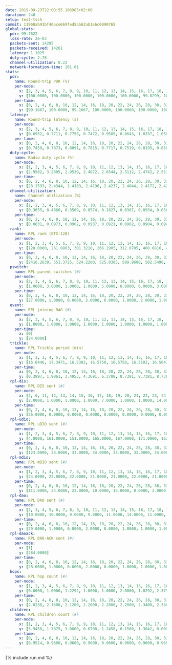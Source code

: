 ```yaml
---
date: 2019-09-23T22:00:55.106985+02:00
duration: 240
setup: test-tsch
commit: 11960ab93bf46ace669fed5ab62ab1ebc6090765
global-stats:
  pdr: 99.7622
  loss-rate: 2e-03
  packets-sent: 14295
  packets-received: 14261
  latency: 1.1025
  duty-cycle: 2.78
  channel-utilization: 0.22
  network-formation-time: 101.01
stats:
  pdr:
    name: Round-trip PDR (%)
    per-node:
      x: [2, 3, 4, 5, 6, 7, 8, 9, 10, 11, 12, 13, 14, 15, 16, 17, 18, 19, 20, 21, 22, 23, 24, 25]
      y: [100.0000, 100.0000, 100.0000, 100.0000, 100.0000, 99.8299, 100.0000, 100.0000, 99.8344, 99.3068, 100.0000, 100.0000, 99.3485, 99.0083, 100.0000, 99.3443, 100.0000, 99.3139, 99.6759, 99.8264, 100.0000, 99.5050, 99.5041, 99.8288]
    per-time:
      x: [0, 2, 4, 6, 8, 10, 12, 14, 16, 18, 20, 22, 24, 26, 28, 30, 32, 34, 36, 38, 40, 42, 44, 46, 48, 50, 52, 54, 56, 58, 60, 62, 64, 66, 68, 70, 72, 74, 76, 78, 80, 82, 84, 86, 88, 90, 92, 94, 96, 98, 100, 102, 104, 106, 108, 110, 112, 114, 116, 118, 120, 122, 124, 126, 128, 130, 132, 134, 136, 138, 140, 142, 144, 146, 148, 150, 152, 154, 156, 158, 160, 162, 164, 166, 168, 170, 172, 174, 176, 178, 180, 182, 184, 186, 188, 190, 192, 194, 196, 198, 200, 202, 204, 206, 208, 210, 212, 214, 216, 218, 220, 222, 224, 226, 228, 230, 232, 234, 236, 238]
      y: [99.1667, 100.0000, 99.1667, 100.0000, 100.0000, 100.0000, 100.0000, 100.0000, 100.0000, 100.0000, 100.0000, 100.0000, 99.1667, 97.5000, 100.0000, 97.5000, 100.0000, 100.0000, 99.1667, 100.0000, 99.1667, 99.1667, 100.0000, 100.0000, 100.0000, 99.1667, 100.0000, 98.3333, 98.3333, 100.0000, 100.0000, 100.0000, 100.0000, 100.0000, 100.0000, 99.1736, 100.0000, 100.0000, 100.0000, 100.0000, 100.0000, 100.0000, 99.1667, 100.0000, 99.1667, 100.0000, 100.0000, 100.0000, 100.0000, 100.0000, 100.0000, 100.0000, 100.0000, 100.0000, 99.1736, 100.0000, 99.1667, 100.0000, 100.0000, 100.0000, 99.1667, 99.1667, 100.0000, 100.0000, 100.0000, 100.0000, 100.0000, 100.0000, 100.0000, 100.0000, 100.0000, 99.1667, 100.0000, 99.1667, 100.0000, 100.0000, 100.0000, 100.0000, 100.0000, 100.0000, 100.0000, 100.0000, 100.0000, 100.0000, 100.0000, 99.1597, 100.0000, 100.0000, 99.1667, 99.1667, 99.1667, 99.1667, 100.0000, 100.0000, 100.0000, 100.0000, 100.0000, 100.0000, 100.0000, 100.0000, 100.0000, 100.0000, 99.1667, 100.0000, 100.0000, 100.0000, 99.1667, 100.0000, 100.0000, 100.0000, 100.0000, 100.0000, 100.0000, 99.1667, 100.0000, 100.0000, 100.0000, 100.0000, 100.0000, 100.0000]
  latency:
    name: Round-trip latency (s)
    per-node:
      x: [2, 3, 4, 5, 6, 7, 8, 9, 10, 11, 12, 13, 14, 15, 16, 17, 18, 19, 20, 21, 22, 23, 24, 25]
      y: [0.6952, 0.7711, 0.7758, 0.7472, 0.9585, 0.8643, 1.0337, 1.0586, 0.9157, 1.2352, 0.9337, 0.9960, 1.1213, 1.1337, 1.0097, 1.1798, 1.2802, 1.1769, 1.2201, 1.4624, 1.3289, 1.4927, 1.4535, 1.5811]
    per-time:
      x: [0, 2, 4, 6, 8, 10, 12, 14, 16, 18, 20, 22, 24, 26, 28, 30, 32, 34, 36, 38, 40, 42, 44, 46, 48, 50, 52, 54, 56, 58, 60, 62, 64, 66, 68, 70, 72, 74, 76, 78, 80, 82, 84, 86, 88, 90, 92, 94, 96, 98, 100, 102, 104, 106, 108, 110, 112, 114, 116, 118, 120, 122, 124, 126, 128, 130, 132, 134, 136, 138, 140, 142, 144, 146, 148, 150, 152, 154, 156, 158, 160, 162, 164, 166, 168, 170, 172, 174, 176, 178, 180, 182, 184, 186, 188, 190, 192, 194, 196, 198, 200, 202, 204, 206, 208, 210, 212, 214, 216, 218, 220, 222, 224, 226, 228, 230, 232, 234, 236, 238]
      y: [0.7459, 0.7873, 0.8091, 0.7815, 0.7717, 0.7519, 0.8195, 0.8506, 0.8051, 0.7679, 0.8606, 0.8101, 0.8242, 0.9363, 0.9488, 0.8574, 0.8465, 0.7868, 0.8207, 0.8960, 0.9279, 0.8302, 0.8260, 0.8068, 0.8894, 0.7511, 0.7903, 0.8889, 0.7869, 0.8388, 0.9011, 0.8367, 0.7828, 0.9467, 0.7753, 0.7754, 0.7365, 0.7381, 0.8215, 0.8417, 0.8313, 0.9215, 0.9003, 0.9073, 0.8438, 0.8704, 0.8482, 0.8704, 0.8757, 0.9307, 0.8319, 0.8190, 0.8054, 0.8185, 0.8406, 0.8309, 0.9900, 0.8607, 0.8034, 0.9383, 1.0215, 1.0329, 0.8683, 0.8214, 0.8311, 1.0062, 0.9832, 0.9436, 0.8399, 0.8808, 0.7897, 1.2427, 1.4315, 1.1007, 0.9538, 0.9536, 0.8668, 1.1655, 1.6623, 1.5007, 1.2714, 0.9826, 0.9375, 1.1925, 1.6126, 1.5965, 1.5969, 1.4149, 1.1459, 1.2443, 1.6534, 1.6770, 1.6126, 1.6011, 1.4895, 1.3500, 1.6590, 1.7631, 1.6801, 1.6822, 1.5680, 1.6570, 1.6182, 1.5948, 1.6762, 1.6026, 1.6043, 1.6089, 1.6094, 1.6145, 1.6361, 1.5900, 1.6704, 1.6239, 1.6238, 1.5950, 1.6238, 1.6099, 1.6420, 1.4864]
  duty-cycle:
    name: Radio duty cycle (%)
    per-node:
      x: [1, 2, 3, 4, 5, 6, 7, 8, 9, 10, 11, 12, 13, 14, 15, 16, 17, 18, 19, 20, 21, 22, 23, 24, 25]
      y: [2.9582, 3.2805, 2.9539, 2.4672, 2.6544, 2.5112, 2.4742, 2.5512, 2.4624, 2.5208, 2.4772, 2.6239, 2.7357, 2.4855, 2.6479, 2.7608, 2.5489, 2.7386, 2.6183, 2.7067, 2.6447, 2.7476, 2.5889, 2.8213, 2.8403]
    per-time:
      x: [0, 2, 4, 6, 8, 10, 12, 14, 16, 18, 20, 22, 24, 26, 28, 30, 32, 34, 36, 38, 40, 42, 44, 46, 48, 50, 52, 54, 56, 58, 60, 62, 64, 66, 68, 70, 72, 74, 76, 78, 80, 82, 84, 86, 88, 90, 92, 94, 96, 98, 100, 102, 104, 106, 108, 110, 112, 114, 116, 118, 120, 122, 124, 126, 128, 130, 132, 134, 136, 138, 140, 142, 144, 146, 148, 150, 152, 154, 156, 158, 160, 162, 164, 166, 168, 170, 172, 174, 176, 178, 180, 182, 184, 186, 188, 190, 192, 194, 196, 198, 200, 202, 204, 206, 208, 210, 212, 214, 216, 218, 220, 222, 224, 226, 228, 230, 232, 234, 236, 238]
      y: [28.1593, 2.4344, 2.4183, 2.4196, 2.4237, 2.4044, 2.4172, 2.4266, 2.4283, 2.4174, 2.4002, 2.4318, 2.4165, 2.4198, 2.4877, 2.4514, 2.4501, 2.4385, 2.4230, 2.4460, 2.7954, 2.6631, 2.6377, 2.4435, 2.4450, 2.4418, 2.4324, 2.4403, 2.4570, 2.4328, 2.4521, 2.4722, 3.3155, 3.3135, 3.2445, 2.8784, 2.4328, 2.4395, 2.4340, 2.4527, 2.4699, 2.4622, 2.4764, 2.4658, 2.4609, 2.4614, 2.4749, 2.4624, 2.4497, 2.4508, 2.8161, 2.7673, 2.6782, 2.6990, 2.4421, 2.4487, 2.4483, 2.4996, 2.4533, 2.4347, 2.4492, 2.4556, 2.4752, 2.4344, 2.4183, 2.4253, 2.4124, 2.4310, 2.4149, 2.4295, 2.4352, 2.4158, 2.4358, 2.4066, 2.4285, 2.4174, 2.4215, 2.4245, 2.4216, 2.4213, 2.4199, 2.4190, 2.4191, 2.4099, 2.4082, 2.4131, 2.4215, 3.0574, 2.6056, 2.6744, 2.6542, 2.4169, 2.4221, 2.4137, 2.4221, 2.4232, 2.4259, 2.4086, 2.4386, 2.4207, 2.4403, 2.4226, 2.4201, 2.4321, 2.4131, 2.4295, 2.4027, 2.4135, 2.4132, 2.4047, 2.4055, 2.4060, 2.4201, 2.4198, 2.4253, 2.3990, 2.4096, 2.4121, 2.4146, 2.4071]
  channel-utilization:
    name: Channel utilization (%)
    per-node:
      x: [1, 2, 3, 4, 5, 6, 7, 8, 9, 10, 11, 12, 13, 14, 15, 16, 17, 18, 19, 20, 21, 22, 23, 24, 25]
      y: [0.3655, 0.4866, 0.3509, 0.0574, 0.1827, 0.0387, 0.0934, 0.0361, 0.0333, 0.1169, 0.0349, 0.1245, 0.2904, 0.0348, 0.0780, 0.2367, 0.0412, 0.0718, 0.0400, 0.0828, 0.0336, 0.0550, 0.0333, 0.0315, 0.0315]
    per-time:
      x: [0, 2, 4, 6, 8, 10, 12, 14, 16, 18, 20, 22, 24, 26, 28, 30, 32, 34, 36, 38, 40, 42, 44, 46, 48, 50, 52, 54, 56, 58, 60, 62, 64, 66, 68, 70, 72, 74, 76, 78, 80, 82, 84, 86, 88, 90, 92, 94, 96, 98, 100, 102, 104, 106, 108, 110, 112, 114, 116, 118, 120, 122, 124, 126, 128, 130, 132, 134, 136, 138, 140, 142, 144, 146, 148, 150, 152, 154, 156, 158, 160, 162, 164, 166, 168, 170, 172, 174, 176, 178, 180, 182, 184, 186, 188, 190, 192, 194, 196, 198, 200, 202, 204, 206, 208, 210, 212, 214, 216, 218, 220, 222, 224, 226, 228, 230, 232, 234, 236, 238]
      y: [0.0831, 0.0973, 0.0902, 0.0937, 0.0921, 0.0902, 0.0904, 0.0944, 0.0951, 0.0950, 0.0867, 0.1019, 0.0916, 0.0966, 0.1249, 0.1092, 0.1107, 0.1014, 0.0970, 0.1054, 0.2773, 0.1966, 0.1668, 0.1026, 0.1077, 0.1051, 0.0990, 0.1023, 0.1146, 0.1105, 0.1089, 0.1119, 0.5215, 0.5000, 0.4634, 0.3125, 0.1011, 0.1034, 0.1017, 0.1079, 0.1141, 0.1106, 0.1185, 0.1152, 0.1138, 0.1126, 0.1193, 0.1137, 0.1074, 0.1057, 0.2839, 0.2332, 0.2117, 0.2180, 0.1045, 0.1079, 0.1047, 0.1317, 0.1085, 0.1000, 0.1083, 0.1119, 0.1195, 0.0993, 0.0937, 0.0964, 0.0890, 0.0975, 0.0913, 0.0964, 0.1018, 0.0922, 0.1006, 0.0903, 0.0979, 0.0912, 0.0925, 0.0946, 0.0917, 0.0944, 0.0929, 0.0940, 0.0928, 0.0877, 0.0872, 0.0884, 0.0927, 0.4183, 0.1821, 0.3923, 0.1753, 0.0922, 0.0903, 0.0890, 0.0927, 0.0942, 0.0940, 0.0879, 0.1004, 0.0931, 0.1000, 0.0930, 0.0916, 0.0966, 0.0873, 0.0955, 0.0850, 0.0903, 0.0891, 0.0857, 0.0853, 0.0863, 0.0913, 0.0923, 0.0936, 0.0832, 0.0880, 0.0894, 0.0892, 0.0847]
  rank:
    name: RPL rank (ETX-128)
    per-node:
      x: [1, 2, 3, 4, 5, 6, 7, 8, 9, 10, 11, 12, 13, 14, 15, 16, 17, 18, 19, 20, 21, 22, 23, 24, 25]
      y: [128.0000, 261.0863, 301.3210, 266.2905, 312.0705, 408.6816, 411.7056, 502.0854, 573.7407, 442.8531, 549.4486, 434.3893, 453.2662, 577.3704, 507.6204, 559.5772, 637.6285, 917.3068, 903.6250, 660.5040, 700.0241, 652.9298, 762.5772, 752.2186, 775.2227]
    per-time:
      x: [0, 2, 4, 6, 8, 10, 12, 14, 16, 18, 20, 22, 24, 26, 28, 30, 32, 34, 36, 38, 40, 42, 44, 46, 48, 50, 52, 54, 56, 58, 60, 62, 64, 66, 68, 70, 72, 74, 76, 78, 80, 82, 84, 86, 88, 90, 92, 94, 96, 98, 100, 102, 104, 106, 108, 110, 112, 114, 116, 118, 120, 122, 124, 126, 128, 130, 132, 134, 136, 138, 140, 142, 144, 146, 148, 150, 152, 154, 156, 158, 160, 162, 164, 166, 168, 170, 172, 174, 176, 178, 180, 182, 184, 186, 188, 190, 192, 194, 196, 198, 200, 202, 204, 206, 208, 210, 212, 214, 216, 218, 220, 222, 224, 226, 228, 230, 232, 234, 236, 238]
      y: [2416.2639, 551.3725, 524.2200, 525.0385, 509.9600, 502.5490, 515.3846, 500.4118, 484.1200, 481.7600, 486.7200, 494.1000, 488.9800, 496.7059, 534.8545, 532.8627, 520.4510, 516.0000, 516.8000, 522.5882, 533.1745, 580.5709, 577.8111, 559.7961, 529.5800, 532.6667, 522.6000, 524.9804, 534.0189, 539.3019, 554.6346, 551.5400, 308.8503, 287.1248, 291.7468, 328.4223, 559.9600, 565.6923, 558.5800, 569.0980, 574.3725, 562.0392, 568.2453, 567.3846, 570.8600, 559.6923, 567.3725, 566.6346, 558.2157, 549.2400, 556.4853, 558.9073, 547.6678, 554.6456, 538.6600, 562.2745, 562.8889, 609.5862, 623.2157, 602.8077, 595.5769, 593.5686, 574.5965, 565.1800, 557.0000, 555.5800, 536.1176, 521.4231, 508.2200, 510.9600, 505.9400, 508.0000, 504.1538, 496.3800, 496.1887, 491.1154, 488.6600, 485.5882, 476.7000, 477.5200, 483.9608, 482.0196, 478.3400, 480.6154, 476.4800, 482.7170, 481.7200, 470.1810, 435.3708, 440.7580, 465.2337, 495.3962, 497.6863, 490.6000, 493.1600, 494.1176, 489.2000, 487.5400, 494.0980, 493.0000, 488.3137, 483.8800, 483.5882, 492.4906, 483.8600, 469.4800, 470.2000, 480.6200, 482.9800, 478.2353, 477.2200, 474.0980, 473.2353, 467.7000, 481.5490, 468.7600, 461.0600, 461.6000, 462.5400, 463.7451]
  pswitch:
    name: RPL parent switches (#)
    per-node:
      x: [2, 3, 4, 5, 6, 7, 8, 9, 10, 11, 12, 13, 14, 15, 16, 17, 18, 19, 20, 21, 22, 23, 24, 25]
      y: [1.0000, 3.0000, 1.0000, 1.0000, 5.0000, 8.0000, 6.0000, 3.0000, 5.0000, 3.0000, 4.0000, 7.0000, 3.0000, 5.0000, 6.0000, 13.0000, 11.0000, 8.0000, 12.0000, 10.0000, 3.0000, 7.0000, 8.0000, 8.0000]
    per-time:
      x: [0, 2, 4, 6, 8, 10, 12, 14, 16, 18, 20, 22, 24, 26, 28, 30, 32, 34, 36, 38, 40, 42, 44, 46, 48, 50, 52, 54, 56, 58, 60, 62, 64, 66, 68, 70, 72, 74, 76, 78, 80, 82, 84, 86, 88, 90, 92, 94, 96, 98, 100, 102, 104, 106, 108, 110, 112, 114, 116, 118, 120, 122, 124, 126, 128, 130, 132, 134, 136, 138, 140, 142, 144, 146, 148, 150, 152, 154, 156, 158, 160, 162, 164, 166, 168, 170, 172, 174, 176, 178, 180, 182, 184, 186, 188, 190, 192, 194, 196, 198, 200, 202, 204, 206, 208, 210, 212, 214, 216, 218, 220, 222, 224, 226, 228, 230, 232, 234, 236, 238]
      y: [27.0000, 1.0000, 0.0000, 2.0000, 0.0000, 1.0000, 2.0000, 1.0000, 0.0000, 0.0000, 0.0000, 0.0000, 0.0000, 1.0000, 5.0000, 1.0000, 1.0000, 0.0000, 0.0000, 1.0000, 2.0000, 0.0000, 0.0000, 0.0000, 0.0000, 1.0000, 0.0000, 1.0000, 3.0000, 3.0000, 2.0000, 0.0000, 0.0000, 0.0000, 2.0000, 2.0000, 0.0000, 2.0000, 0.0000, 1.0000, 1.0000, 1.0000, 3.0000, 2.0000, 0.0000, 2.0000, 1.0000, 2.0000, 1.0000, 0.0000, 0.0000, 0.0000, 1.0000, 0.0000, 0.0000, 1.0000, 4.0000, 8.0000, 1.0000, 2.0000, 2.0000, 1.0000, 7.0000, 0.0000, 0.0000, 0.0000, 1.0000, 2.0000, 0.0000, 0.0000, 0.0000, 3.0000, 2.0000, 0.0000, 3.0000, 2.0000, 0.0000, 1.0000, 0.0000, 0.0000, 1.0000, 1.0000, 0.0000, 2.0000, 0.0000, 3.0000, 0.0000, 0.0000, 0.0000, 0.0000, 0.0000, 3.0000, 1.0000, 0.0000, 0.0000, 1.0000, 0.0000, 0.0000, 1.0000, 2.0000, 1.0000, 0.0000, 1.0000, 3.0000, 0.0000, 0.0000, 0.0000, 0.0000, 0.0000, 1.0000, 0.0000, 1.0000, 1.0000, 0.0000, 1.0000, 0.0000, 0.0000, 0.0000, 0.0000, 1.0000]
  event:
    name: RPL joining DAG (#)
    per-node:
      x: [2, 3, 4, 5, 6, 7, 8, 9, 10, 11, 12, 13, 14, 15, 16, 17, 18, 19, 20, 21, 22, 23, 24, 25]
      y: [1.0000, 1.0000, 1.0000, 1.0000, 1.0000, 1.0000, 1.0000, 1.0000, 1.0000, 1.0000, 1.0000, 1.0000, 1.0000, 1.0000, 1.0000, 1.0000, 1.0000, 1.0000, 1.0000, 1.0000, 1.0000, 1.0000, 1.0000, 1.0000]
    per-time:
      x: [0]
      y: [24.0000]
  trickle:
    name: RPL Trickle period (min)
    per-node:
      x: [1, 2, 3, 4, 5, 6, 7, 8, 9, 10, 11, 12, 13, 14, 15, 16, 17, 18, 19, 20, 21, 22, 23, 24, 25]
      y: [16.6446, 17.3471, 16.5382, 16.5758, 16.5758, 16.5102, 16.5043, 16.5497, 16.5472, 16.5194, 16.5377, 16.5421, 17.3348, 16.5377, 16.5406, 17.3990, 16.4838, 16.4259, 16.5497, 16.5644, 16.6233, 16.5987, 16.6129, 16.5623, 16.5534]
    per-time:
      x: [0, 2, 4, 6, 8, 10, 12, 14, 16, 18, 20, 22, 24, 26, 28, 30, 32, 34, 36, 38, 40, 42, 44, 46, 48, 50, 52, 54, 56, 58, 60, 62, 64, 66, 68, 70, 72, 74, 76, 78, 80, 82, 84, 86, 88, 90, 92, 94, 96, 98, 100, 102, 104, 106, 108, 110, 112, 114, 116, 118, 120, 122, 124, 126, 128, 130, 132, 134, 136, 138, 140, 142, 144, 146, 148, 150, 152, 154, 156, 158, 160, 162, 164, 166, 168, 170, 172, 174, 176, 178, 180, 182, 184, 186, 188, 190, 192, 194, 196, 198, 200, 202, 204, 206, 208, 210, 212, 214, 216, 218, 220, 222, 224, 226, 228, 230, 232, 234, 236, 238]
      y: [0.3897, 1.9061, 3.4953, 4.3691, 6.3788, 8.7381, 8.7381, 8.7381, 9.6119, 17.1267, 17.4763, 17.4763, 17.4763, 17.4763, 17.4763, 17.4763, 17.4763, 17.4763, 17.4763, 17.4763, 17.4763, 17.4763, 17.4763, 17.4763, 17.4763, 17.4763, 17.4763, 17.4763, 17.4763, 17.4763, 17.4763, 17.4763, 17.4763, 17.4763, 17.4763, 17.4763, 17.4763, 17.4763, 17.4763, 17.4763, 17.4763, 17.4763, 17.4763, 17.4763, 17.4763, 17.4763, 17.4763, 17.4763, 17.4763, 17.4763, 17.4763, 17.4763, 17.4763, 17.4763, 17.4763, 17.4763, 17.4763, 17.4763, 17.4763, 17.4763, 17.4763, 17.4763, 17.4763, 17.4763, 17.4763, 17.4763, 17.4763, 17.4763, 17.4763, 17.4763, 17.4763, 17.4763, 17.4763, 17.4763, 17.4763, 17.4763, 17.4763, 17.4763, 17.4763, 17.4763, 17.4763, 17.4763, 17.4763, 17.4763, 17.4763, 17.4763, 17.4763, 17.4763, 17.4763, 17.4763, 17.4763, 17.4763, 17.4763, 17.4763, 17.4763, 17.4763, 17.4763, 17.4763, 17.4763, 17.4763, 17.4763, 17.4763, 17.4763, 17.4763, 17.4763, 17.4763, 17.4763, 17.4763, 17.4763, 17.4763, 17.4763, 17.4763, 17.4763, 17.4763, 17.4763, 17.4763, 17.4763, 17.4763, 17.4763, 17.4763]
  rpl-dis:
    name: RPL DIS sent (#)
    per-node:
      x: [2, 6, 11, 12, 13, 14, 15, 16, 17, 18, 19, 20, 21, 22, 23, 24, 25]
      y: [2.0000, 1.0000, 1.0000, 1.0000, 7.0000, 1.0000, 1.0000, 14.0000, 1.0000, 1.0000, 2.0000, 2.0000, 3.0000, 2.0000, 2.0000, 2.0000, 4.0000]
    per-time:
      x: [0, 2, 4, 6, 8, 10, 12, 14, 16, 18, 20, 22, 24, 26, 28, 30, 32, 34, 36, 38, 40, 42, 44, 46, 48, 50, 52, 54, 56, 58, 60, 62, 64, 66, 68, 70, 72, 74, 76, 78, 80, 82, 84, 86, 88, 90, 92, 94, 96, 98, 100, 102, 104, 106, 108, 110, 112, 114, 116, 118, 120, 122, 124, 126, 128, 130, 132, 134, 136, 138, 140, 142, 144, 146, 148, 150, 152, 154, 156, 158, 160, 162, 164, 166, 168, 170, 172, 174, 176, 178, 180]
      y: [26.0000, 0.0000, 0.0000, 0.0000, 0.0000, 0.0000, 0.0000, 0.0000, 0.0000, 0.0000, 0.0000, 0.0000, 0.0000, 0.0000, 0.0000, 0.0000, 0.0000, 0.0000, 0.0000, 0.0000, 0.0000, 3.0000, 4.0000, 0.0000, 0.0000, 0.0000, 0.0000, 0.0000, 0.0000, 0.0000, 0.0000, 0.0000, 0.0000, 0.0000, 1.0000, 0.0000, 0.0000, 0.0000, 0.0000, 0.0000, 0.0000, 0.0000, 0.0000, 0.0000, 0.0000, 0.0000, 0.0000, 0.0000, 0.0000, 0.0000, 0.0000, 0.0000, 3.0000, 3.0000, 0.0000, 0.0000, 0.0000, 0.0000, 0.0000, 0.0000, 0.0000, 0.0000, 0.0000, 0.0000, 0.0000, 0.0000, 0.0000, 0.0000, 0.0000, 0.0000, 0.0000, 0.0000, 0.0000, 0.0000, 0.0000, 0.0000, 0.0000, 0.0000, 0.0000, 0.0000, 0.0000, 0.0000, 0.0000, 0.0000, 0.0000, 0.0000, 0.0000, 0.0000, 1.0000, 4.0000, 2.0000]
  rpl-udio:
    name: RPL uDIO sent (#)
    per-node:
      x: [1, 2, 3, 4, 5, 6, 7, 8, 9, 10, 11, 12, 13, 14, 15, 16, 17, 18, 19, 20, 21, 22, 23, 24, 25]
      y: [4.0000, 161.0000, 151.0000, 165.0000, 167.0000, 171.0000, 162.0000, 161.0000, 159.0000, 153.0000, 165.0000, 185.0000, 177.0000, 167.0000, 171.0000, 162.0000, 162.0000, 168.0000, 166.0000, 165.0000, 168.0000, 164.0000, 173.0000, 161.0000, 162.0000]
    per-time:
      x: [0, 2, 4, 6, 8, 10, 12, 14, 16, 18, 20, 22, 24, 26, 28, 30, 32, 34, 36, 38, 40, 42, 44, 46, 48, 50, 52, 54, 56, 58, 60, 62, 64, 66, 68, 70, 72, 74, 76, 78, 80, 82, 84, 86, 88, 90, 92, 94, 96, 98, 100, 102, 104, 106, 108, 110, 112, 114, 116, 118, 120, 122, 124, 126, 128, 130, 132, 134, 136, 138, 140, 142, 144, 146, 148, 150, 152, 154, 156, 158, 160, 162, 164, 166, 168, 170, 172, 174, 176, 178, 180, 182, 184, 186, 188, 190, 192, 194, 196, 198, 200, 202, 204, 206, 208, 210, 212, 214, 216, 218, 220, 222, 224, 226, 228, 230, 232, 234, 236, 238, 240]
      y: [123.0000, 33.0000, 33.0000, 34.0000, 33.0000, 33.0000, 34.0000, 30.0000, 33.0000, 35.0000, 31.0000, 32.0000, 30.0000, 29.0000, 42.0000, 33.0000, 35.0000, 31.0000, 27.0000, 32.0000, 45.0000, 30.0000, 34.0000, 31.0000, 37.0000, 31.0000, 31.0000, 34.0000, 35.0000, 29.0000, 34.0000, 32.0000, 40.0000, 29.0000, 38.0000, 32.0000, 29.0000, 35.0000, 32.0000, 32.0000, 28.0000, 29.0000, 34.0000, 30.0000, 27.0000, 35.0000, 32.0000, 33.0000, 38.0000, 27.0000, 34.0000, 39.0000, 35.0000, 32.0000, 31.0000, 38.0000, 32.0000, 45.0000, 35.0000, 30.0000, 32.0000, 39.0000, 33.0000, 30.0000, 33.0000, 29.0000, 24.0000, 35.0000, 33.0000, 32.0000, 32.0000, 27.0000, 31.0000, 35.0000, 27.0000, 36.0000, 36.0000, 29.0000, 28.0000, 29.0000, 28.0000, 28.0000, 37.0000, 33.0000, 28.0000, 30.0000, 29.0000, 30.0000, 36.0000, 34.0000, 37.0000, 32.0000, 29.0000, 32.0000, 29.0000, 30.0000, 31.0000, 31.0000, 35.0000, 35.0000, 34.0000, 33.0000, 27.0000, 33.0000, 33.0000, 29.0000, 36.0000, 31.0000, 33.0000, 33.0000, 33.0000, 27.0000, 29.0000, 30.0000, 37.0000, 33.0000, 26.0000, 32.0000, 28.0000, 31.0000, 1.0000]
  rpl-mdio:
    name: RPL mDIO sent (#)
    per-node:
      x: [1, 2, 3, 4, 5, 6, 7, 8, 9, 10, 11, 12, 13, 14, 15, 16, 17, 18, 19, 20, 21, 22, 23, 24, 25]
      y: [24.0000, 22.0000, 22.0000, 21.0000, 21.0000, 22.0000, 21.0000, 20.0000, 20.0000, 21.0000, 21.0000, 21.0000, 23.0000, 21.0000, 21.0000, 22.0000, 22.0000, 20.0000, 21.0000, 21.0000, 20.0000, 21.0000, 20.0000, 20.0000, 20.0000]
    per-time:
      x: [0, 2, 4, 6, 8, 10, 12, 14, 16, 18, 20, 22, 24, 26, 28, 30, 32, 34, 36, 38, 40, 42, 44, 46, 48, 50, 52, 54, 56, 58, 60, 62, 64, 66, 68, 70, 72, 74, 76, 78, 80, 82, 84, 86, 88, 90, 92, 94, 96, 98, 100, 102, 104, 106, 108, 110, 112, 114, 116, 118, 120, 122, 124, 126, 128, 130, 132, 134, 136, 138, 140, 142, 144, 146, 148, 150, 152, 154, 156, 158, 160, 162, 164, 166, 168, 170, 172, 174, 176, 178, 180, 182, 184, 186, 188, 190, 192, 194, 196, 198, 200, 202, 204, 206, 208, 210, 212, 214, 216, 218, 220, 222, 224, 226, 228, 230, 232, 234, 236, 238]
      y: [111.0000, 34.0000, 23.0000, 10.0000, 15.0000, 0.0000, 2.0000, 11.0000, 10.0000, 2.0000, 0.0000, 0.0000, 0.0000, 3.0000, 5.0000, 8.0000, 5.0000, 4.0000, 0.0000, 0.0000, 1.0000, 0.0000, 4.0000, 7.0000, 5.0000, 3.0000, 5.0000, 0.0000, 0.0000, 0.0000, 0.0000, 2.0000, 9.0000, 6.0000, 5.0000, 3.0000, 0.0000, 0.0000, 0.0000, 5.0000, 5.0000, 5.0000, 5.0000, 5.0000, 0.0000, 0.0000, 0.0000, 1.0000, 6.0000, 7.0000, 2.0000, 8.0000, 2.0000, 0.0000, 0.0000, 1.0000, 0.0000, 4.0000, 9.0000, 6.0000, 2.0000, 2.0000, 1.0000, 0.0000, 0.0000, 0.0000, 7.0000, 7.0000, 4.0000, 6.0000, 1.0000, 0.0000, 0.0000, 0.0000, 3.0000, 3.0000, 6.0000, 4.0000, 8.0000, 0.0000, 1.0000, 0.0000, 0.0000, 2.0000, 4.0000, 7.0000, 6.0000, 7.0000, 0.0000, 0.0000, 0.0000, 1.0000, 8.0000, 5.0000, 5.0000, 3.0000, 2.0000, 0.0000, 1.0000, 1.0000, 0.0000, 6.0000, 3.0000, 5.0000, 8.0000, 2.0000, 0.0000, 0.0000, 0.0000, 4.0000, 5.0000, 4.0000, 4.0000, 6.0000, 1.0000, 1.0000, 0.0000, 1.0000, 3.0000, 4.0000]
  rpl-dao:
    name: RPL DAO sent (#)
    per-node:
      x: [2, 3, 4, 5, 6, 7, 8, 9, 10, 11, 12, 13, 14, 15, 16, 17, 18, 19, 20, 21, 22, 23, 24, 25]
      y: [10.0000, 10.0000, 9.0000, 9.0000, 11.0000, 14.0000, 11.0000, 13.0000, 11.0000, 11.0000, 11.0000, 14.0000, 10.0000, 12.0000, 14.0000, 16.0000, 13.0000, 14.0000, 15.0000, 12.0000, 10.0000, 13.0000, 12.0000, 15.0000]
    per-time:
      x: [0, 2, 4, 6, 8, 10, 12, 14, 16, 18, 20, 22, 24, 26, 28, 30, 32, 34, 36, 38, 40, 42, 44, 46, 48, 50, 52, 54, 56, 58, 60, 62, 64, 66, 68, 70, 72, 74, 76, 78, 80, 82, 84, 86, 88, 90, 92, 94, 96, 98, 100, 102, 104, 106, 108, 110, 112, 114, 116, 118, 120, 122, 124, 126, 128, 130, 132, 134, 136, 138, 140, 142, 144, 146, 148, 150, 152, 154, 156, 158, 160, 162, 164, 166, 168, 170, 172, 174, 176, 178, 180, 182, 184, 186, 188, 190, 192, 194, 196, 198, 200, 202, 204, 206, 208, 210, 212, 214, 216, 218, 220, 222, 224, 226, 228, 230, 232, 234, 236, 238, 240]
      y: [29.0000, 1.0000, 0.0000, 2.0000, 0.0000, 1.0000, 1.0000, 1.0000, 0.0000, 0.0000, 0.0000, 0.0000, 0.0000, 1.0000, 23.0000, 2.0000, 1.0000, 1.0000, 0.0000, 2.0000, 4.0000, 1.0000, 0.0000, 0.0000, 0.0000, 1.0000, 0.0000, 1.0000, 14.0000, 5.0000, 3.0000, 0.0000, 1.0000, 0.0000, 4.0000, 2.0000, 1.0000, 2.0000, 0.0000, 1.0000, 1.0000, 1.0000, 9.0000, 7.0000, 2.0000, 2.0000, 2.0000, 2.0000, 2.0000, 2.0000, 1.0000, 0.0000, 1.0000, 0.0000, 0.0000, 2.0000, 5.0000, 14.0000, 3.0000, 1.0000, 3.0000, 0.0000, 9.0000, 0.0000, 0.0000, 0.0000, 1.0000, 2.0000, 0.0000, 1.0000, 1.0000, 10.0000, 3.0000, 1.0000, 5.0000, 2.0000, 3.0000, 2.0000, 0.0000, 0.0000, 1.0000, 1.0000, 1.0000, 2.0000, 0.0000, 6.0000, 4.0000, 2.0000, 3.0000, 0.0000, 4.0000, 3.0000, 1.0000, 0.0000, 1.0000, 1.0000, 2.0000, 1.0000, 1.0000, 4.0000, 7.0000, 1.0000, 2.0000, 6.0000, 2.0000, 3.0000, 0.0000, 0.0000, 0.0000, 1.0000, 2.0000, 1.0000, 2.0000, 2.0000, 7.0000, 0.0000, 2.0000, 4.0000, 1.0000, 4.0000, 0.0000]
  rpl-daoack:
    name: RPL DAO-ACK sent (#)
    per-node:
      x: [1]
      y: [284.0000]
    per-time:
      x: [0, 2, 4, 6, 8, 10, 12, 14, 16, 18, 20, 22, 24, 26, 28, 30, 32, 34, 36, 38, 40, 42, 44, 46, 48, 50, 52, 54, 56, 58, 60, 62, 64, 66, 68, 70, 72, 74, 76, 78, 80, 82, 84, 86, 88, 90, 92, 94, 96, 98, 100, 102, 104, 106, 108, 110, 112, 114, 116, 118, 120, 122, 124, 126, 128, 130, 132, 134, 136, 138, 140, 142, 144, 146, 148, 150, 152, 154, 156, 158, 160, 162, 164, 166, 168, 170, 172, 174, 176, 178, 180, 182, 184, 186, 188, 190, 192, 194, 196, 198, 200, 202, 204, 206, 208, 210, 212, 214, 216, 218, 220, 222, 224, 226, 228, 230, 232, 234, 236, 238, 240]
      y: [28.0000, 1.0000, 0.0000, 2.0000, 0.0000, 1.0000, 1.0000, 1.0000, 0.0000, 0.0000, 0.0000, 0.0000, 0.0000, 1.0000, 22.0000, 2.0000, 1.0000, 1.0000, 0.0000, 2.0000, 3.0000, 1.0000, 0.0000, 0.0000, 0.0000, 1.0000, 0.0000, 1.0000, 14.0000, 5.0000, 3.0000, 0.0000, 1.0000, 0.0000, 4.0000, 2.0000, 1.0000, 2.0000, 0.0000, 1.0000, 1.0000, 1.0000, 8.0000, 7.0000, 2.0000, 2.0000, 2.0000, 2.0000, 2.0000, 2.0000, 1.0000, 0.0000, 1.0000, 0.0000, 0.0000, 2.0000, 5.0000, 13.0000, 3.0000, 1.0000, 3.0000, 0.0000, 9.0000, 0.0000, 0.0000, 0.0000, 1.0000, 2.0000, 0.0000, 1.0000, 1.0000, 10.0000, 3.0000, 1.0000, 5.0000, 2.0000, 3.0000, 2.0000, 0.0000, 0.0000, 1.0000, 2.0000, 0.0000, 2.0000, 0.0000, 6.0000, 4.0000, 2.0000, 3.0000, 0.0000, 4.0000, 3.0000, 1.0000, 0.0000, 1.0000, 1.0000, 2.0000, 1.0000, 1.0000, 4.0000, 7.0000, 1.0000, 2.0000, 5.0000, 2.0000, 3.0000, 0.0000, 0.0000, 0.0000, 1.0000, 2.0000, 1.0000, 2.0000, 2.0000, 7.0000, 0.0000, 2.0000, 4.0000, 1.0000, 4.0000, 0.0000]
  hops:
    name: RPL hop count (#)
    per-node:
      x: [1, 2, 3, 4, 5, 6, 7, 8, 9, 10, 11, 12, 13, 14, 15, 16, 17, 18, 19, 20, 21, 22, 23, 24, 25]
      y: [0.0000, 1.0000, 1.2292, 1.0000, 1.0000, 2.0000, 1.8292, 2.3792, 3.0000, 2.0000, 2.9667, 2.0000, 2.4625, 2.8333, 2.4250, 2.4000, 3.3333, 3.4477, 3.3431, 3.2803, 3.6611, 3.4435, 4.3222, 4.2720, 4.4435]
    per-time:
      x: [0, 2, 4, 6, 8, 10, 12, 14, 16, 18, 20, 22, 24, 26, 28, 30, 32, 34, 36, 38, 40, 42, 44, 46, 48, 50, 52, 54, 56, 58, 60, 62, 64, 66, 68, 70, 72, 74, 76, 78, 80, 82, 84, 86, 88, 90, 92, 94, 96, 98, 100, 102, 104, 106, 108, 110, 112, 114, 116, 118, 120, 122, 124, 126, 128, 130, 132, 134, 136, 138, 140, 142, 144, 146, 148, 150, 152, 154, 156, 158, 160, 162, 164, 166, 168, 170, 172, 174, 176, 178, 180, 182, 184, 186, 188, 190, 192, 194, 196, 198, 200, 202, 204, 206, 208, 210, 212, 214, 216, 218, 220, 222, 224, 226, 228, 230, 232, 234, 236, 238]
      y: [2.0238, 2.1600, 2.1200, 2.2000, 2.2800, 2.2800, 2.3400, 2.3800, 2.3600, 2.3600, 2.3600, 2.3600, 2.3600, 2.3600, 2.5200, 2.6600, 2.6400, 2.6400, 2.6400, 2.6200, 2.6400, 2.7200, 2.7200, 2.7200, 2.7200, 2.7200, 2.7200, 2.7200, 2.6400, 2.8200, 2.7800, 2.7600, 2.7600, 2.7600, 2.8200, 2.8800, 2.9200, 2.9000, 2.8800, 2.8800, 2.9400, 3.0000, 2.9800, 3.0000, 3.0000, 2.9200, 3.0000, 2.9800, 2.9200, 2.9200, 2.9200, 2.9200, 2.9200, 2.9200, 2.9200, 2.9200, 2.9200, 3.0600, 2.8800, 2.9000, 2.9200, 2.9200, 2.6000, 2.4800, 2.4800, 2.4800, 2.4800, 2.4600, 2.4400, 2.4400, 2.4400, 2.4400, 2.4400, 2.4400, 2.4400, 2.4400, 2.4400, 2.4400, 2.4400, 2.4400, 2.4400, 2.4400, 2.4000, 2.4000, 2.4000, 2.4000, 2.3600, 2.3600, 2.3600, 2.3600, 2.3600, 2.3800, 2.4000, 2.4000, 2.4000, 2.4400, 2.4400, 2.4400, 2.4400, 2.4400, 2.4400, 2.4400, 2.4400, 2.3800, 2.3600, 2.3600, 2.3600, 2.3600, 2.3600, 2.3200, 2.3200, 2.3200, 2.3200, 2.3200, 2.3200, 2.3200, 2.3200, 2.3200, 2.3200, 2.3200]
  children:
    name: RPL children count (#)
    per-node:
      x: [1, 2, 3, 4, 5, 6, 7, 8, 9, 10, 11, 12, 13, 14, 15, 16, 17, 18, 19, 20, 21, 22, 23, 24, 25]
      y: [3.9458, 1.7875, 3.0000, 0.6708, 1.2458, 0.1500, 1.3042, 0.0000, 0.0000, 2.4125, 0.0000, 0.4792, 1.1667, 0.0000, 0.7333, 3.4417, 0.0708, 1.1339, 0.2552, 1.3975, 0.0000, 0.7866, 0.0000, 0.0000, 0.0000]
    per-time:
      x: [0, 2, 4, 6, 8, 10, 12, 14, 16, 18, 20, 22, 24, 26, 28, 30, 32, 34, 36, 38, 40, 42, 44, 46, 48, 50, 52, 54, 56, 58, 60, 62, 64, 66, 68, 70, 72, 74, 76, 78, 80, 82, 84, 86, 88, 90, 92, 94, 96, 98, 100, 102, 104, 106, 108, 110, 112, 114, 116, 118, 120, 122, 124, 126, 128, 130, 132, 134, 136, 138, 140, 142, 144, 146, 148, 150, 152, 154, 156, 158, 160, 162, 164, 166, 168, 170, 172, 174, 176, 178, 180, 182, 184, 186, 188, 190, 192, 194, 196, 198, 200, 202, 204, 206, 208, 210, 212, 214, 216, 218, 220, 222, 224, 226, 228, 230, 232, 234, 236, 238]
      y: [0.9524, 0.9600, 0.9600, 0.9600, 0.9600, 0.9600, 0.9600, 0.9600, 0.9600, 0.9600, 0.9600, 0.9600, 0.9600, 0.9600, 0.9600, 0.9600, 0.9600, 0.9600, 0.9600, 0.9600, 0.9600, 0.9600, 0.9600, 0.9600, 0.9600, 0.9600, 0.9600, 0.9600, 0.9600, 0.9600, 0.9600, 0.9600, 0.9600, 0.9600, 0.9600, 0.9600, 0.9600, 0.9600, 0.9600, 0.9600, 0.9600, 0.9600, 0.9600, 0.9600, 0.9600, 0.9600, 0.9600, 0.9600, 0.9600, 0.9600, 0.9600, 0.9600, 0.9600, 0.9600, 0.9600, 0.9600, 0.9600, 0.9600, 0.9600, 0.9600, 0.9600, 0.9600, 0.9600, 0.9600, 0.9600, 0.9600, 0.9600, 0.9600, 0.9600, 0.9600, 0.9600, 0.9600, 0.9600, 0.9600, 0.9600, 0.9600, 0.9600, 0.9600, 0.9600, 0.9600, 0.9600, 0.9600, 0.9600, 0.9600, 0.9600, 0.9600, 0.9600, 0.9600, 0.9600, 0.9600, 0.9600, 0.9600, 0.9600, 0.9600, 0.9600, 0.9600, 0.9600, 0.9600, 0.9600, 0.9600, 0.9600, 0.9600, 0.9600, 0.9600, 0.9600, 0.9600, 0.9600, 0.9600, 0.9600, 0.9600, 0.9600, 0.9600, 0.9600, 0.9600, 0.9600, 0.9600, 0.9600, 0.9600, 0.9600, 0.9600]
---
```


{% include run.md %}
